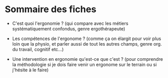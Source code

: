# Sommaire des fiches

-    C'est quoi l'ergonomie ? 
(qui compare avec les métiers systématiquement confondus, genre ergothérapeute)

-    Les compétences de l'ergonome ? 
(comme ça on élargit pour voir plus loin que la physio, et parler aussi de tout les autres champs, genre org. du travail, cognitif etc…)

-    Une intervention en ergonomie qu'est-ce que c'est ? 
(pour comprendre la méthodologie si je dois faire venir un ergonome sur le terrain ou si j'hésite à le faire)
